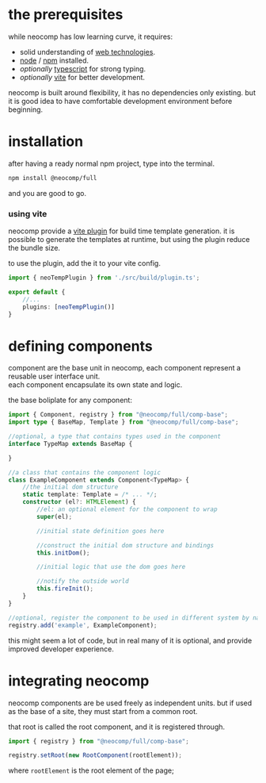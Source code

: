# the prerequisites
while neocomp has low learning curve, it requires:
- solid understanding of [web technologies](https://developer.mozilla.org/en-US/docs/Web).
- [node](https://nodejs.org) / [npm](http://npmjs.org) installed.
- *optionally* [typescript](https://www.typescriptlang.org) for strong typing.
- *optionally* [vite](https://vitejs.dev) for better development.

neocomp is built around flexibility, it has no dependencies only existing. but it is good idea to
have comfortable development environment before beginning.

# installation
after having a ready normal npm project, type into the terminal.
```bash
npm install @neocomp/full
```
and you are good to go.

### using vite
neocomp provide a [vite plugin](../plugin.md) for build time template generation. it is possible to
generate the templates at runtime, but using the plugin reduce the bundle size.

to use the plugin, add the it to your vite config.
```typescript
import { neoTempPlugin } from './src/build/plugin.ts';

export default {
	//...
	plugins: [neoTempPlugin()]
}
```

# defining components
component are the base unit in neocomp, each component represent a reusable user interface unit.   
each component encapsulate its own state and logic. 

the base boliplate for any component:
```typescript
import { Component, registry } from "@neocomp/full/comp-base";
import type { BaseMap, Template } from "@neocomp/full/comp-base";

//optional, a type that contains types used in the component
interface TypeMap extends BaseMap {

}

//a class that contains the component logic
class ExampleComponent extends Component<TypeMap> {
	//the initial dom structure
	static template: Template = /* ... */;
	constructor (el?: HTMLElement) {
		//el: an optional element for the component to wrap
		super(el);

		//initial state definition goes here

		//construct the initial dom structure and bindings
		this.initDom();

		//initial logic that use the dom goes here

		//notify the outside world
		this.fireInit();
	}
}

//optional, register the component to be used in different system by name
registry.add('example', ExampleComponent);
```

this might seem a lot of code, but in real many of it is optional, and provide improved developer
experience.

# integrating neocomp
neocomp components are be used freely as independent units. but if used as the base of a site, 
they must start from a common root.

that root is called the root component, and it is registered through.
```typescript
import { registry } from "@neocomp/full/comp-base";

registry.setRoot(new RootComponent(rootElement));
```
where `rootElement` is the root element of the page;
